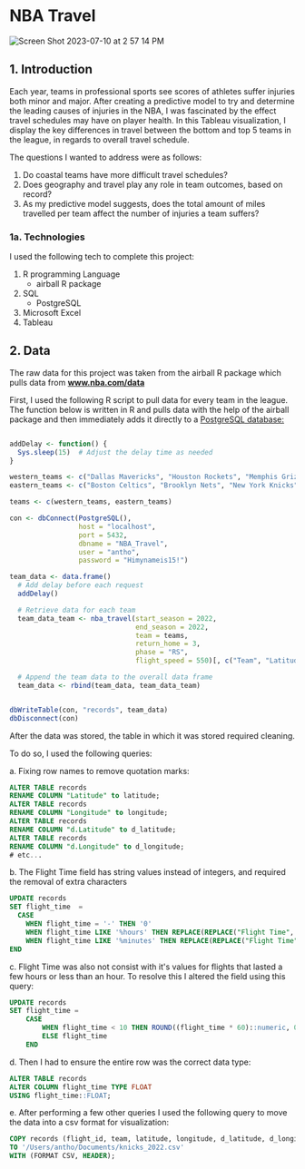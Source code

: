 # NBA Travel
![Screen Shot 2023-07-10 at 2 57 14 PM](https://github.com/adc1021/NBA-Travel-/assets/111291271/04993a9a-f49d-4eee-800b-01b2969c44cb)


## 1. Introduction
Each year, teams in professional sports see scores of athletes suffer injuries both minor and major. After creating a predictive model to try and determine the leading causes of injuries in the NBA, I was fascinated by the effect travel schedules may have on player health. In this Tableau visualization, I display the key differences in travel between the bottom and top 5 teams in the league, in regards to overall travel schedule. 

The questions I wanted to address were as follows: 
1. Do coastal teams have more difficult travel schedules?
2. Does geography and travel play any role in team outcomes, based on record?
3. As my predictive model suggests, does the total amount of miles travelled per team affect the number of injuries a team suffers?

### 1a. Technologies
I used the following tech to complete this project: 
1. R programming Language
   + airball R package
2. SQL
   + PostgreSQL
3. Microsoft Excel 
4. Tableau 

## 2. Data 
The raw data for this project was taken from the airball R package which pulls data from __www.nba.com/data__ 

First, I used the following R script to pull data for every team in the league. The function below is written in R and pulls data with the help of the airball package and then immediately adds it directly to a <ins>PostgreSQL<ins> database: 

```R

addDelay <- function() {
  Sys.sleep(15)  # Adjust the delay time as needed
}

western_teams <- c("Dallas Mavericks", "Houston Rockets", "Memphis Grizzlies", "New Orleans Pelicans", "San Antonio Spurs", "Denver Nuggets", "Minnesota Timberwolves", "Oklahoma City Thunder", "Portland Trail Blazers", "Utah Jazz", "Golden State Warriors", "Los Angeles Clippers", "Los Angeles Lakers", "Phoenix Suns", "Sacramento Kings")
eastern_teams <- c("Boston Celtics", "Brooklyn Nets", "New York Knicks", "Philadelphia 76ers", "Toronto Raptors", "Chicago Bulls", "Cleveland Cavaliers", "Detroit Pistons", "Indiana Pacers", "Milwaukee Bucks", "Atlanta Hawks", "Charlotte Hornets", "Miami Heat", "Orlando Magic", "Washington Wizards")

teams <- c(western_teams, eastern_teams)

con <- dbConnect(PostgreSQL(),
                 host = "localhost",
                 port = 5432,
                 dbname = "NBA_Travel",
                 user = "antho",
                 password = "Himynameis15!")

team_data <- data.frame()
  # Add delay before each request
  addDelay()

  # Retrieve data for each team
  team_data_team <- nba_travel(start_season = 2022,
                               end_season = 2022,
                               team = teams,
                               return_home = 3,
                               phase = "RS",
                               flight_speed = 550)[, c("Team", "Latitude", "Longitude", "d.Latitude", "d.Longitude", "Distance", "Route", "Rest", "Flight Time", "W/L", "Return Home", "Shift (hrs)")]

  # Append the team data to the overall data frame
  team_data <- rbind(team_data, team_data_team)


dbWriteTable(con, "records", team_data)
dbDisconnect(con)

```

After the data was stored, the table in which it was stored required cleaning. 

To do so, I used the following queries: 

a. Fixing row names to remove quotation marks: 
```SQL
ALTER TABLE records
RENAME COLUMN "Latitude" to latitude;
ALTER TABLE records
RENAME COLUMN "Longitude" to longitude;
ALTER TABLE records
RENAME COLUMN "d.Latitude" to d_latitude;
ALTER TABLE records
RENAME COLUMN "d.Longitude" to d_longitude;
# etc...
```

b. The Flight Time field has string values instead of integers, and required the removal of extra characters
```SQL
UPDATE records
SET flight_time  =
  CASE
    WHEN flight_time = '-' THEN '0'
    WHEN flight_time LIKE '%hours' THEN REPLACE(REPLACE("Flight Time", '~', ''), ' hours', '')::numeric
	WHEN flight_time LIKE '%minutes' THEN REPLACE(REPLACE("Flight Time", '~', ''), ' minutes', '')::numeric
END
```

c. Flight Time was also not consist with it's values for flights that lasted a few hours or less than an hour. To resolve this I altered the field using this query: 
```SQL
UPDATE records
SET flight_time =
	CASE
		WHEN flight_time < 10 THEN ROUND((flight_time * 60)::numeric, 0)
		ELSE flight_time
	END
```
d. Then I had to ensure the entire row was the correct data type: 

```SQL
ALTER TABLE records
ALTER COLUMN flight_time TYPE FLOAT
USING flight_time::FLOAT;
```


e. After performing a few other queries I used the following query to move the data into a csv format for visualization: 
```SQL
COPY records (flight_id, team, latitude, longitude, d_latitude, d_longitude, distance, route, rest, flight_time)
TO '/Users/antho/Documents/knicks_2022.csv'
WITH (FORMAT CSV, HEADER);
```

